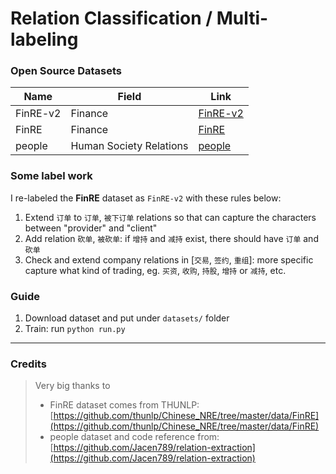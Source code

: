 # Relation Classification / Multi-labeling

### Open Source Datasets

| Name | Field | Link |
| ---- | ---- | ---- |
| FinRE-v2 | Finance | [FinRE-v2](https://drive.google.com/drive/folders/17_X9cORCCJqqPYBZApQhd9chH9WN9q89?usp=sharing) |
| FinRE | Finance | [FinRE](https://drive.google.com/drive/folders/1YgDGjhwo9EDaNwjD40hc-87PQZTt_Fzl?usp=sharing) |
| people | Human Society Relations | [people](https://drive.google.com/drive/folders/10htEC8Xp-Q7oJuSV89m1TCP3CVyJROIZ?usp=sharing) |

### Some label work
I re-labeled the **FinRE** dataset as `FinRE-v2` with these rules below:
1. Extend `订单` to `订单`, `被下订单` relations so that can capture the characters between "provider" and "client"
2. Add relation `砍单`, `被砍单`: if `增持` and `减持` exist, there should have `订单` and `砍单`
3. Check and extend company relations in [`交易`, `签约`, `重组`]: more specific capture what kind of trading, eg. `买资`, `收购`, `持股`, `增持` or `减持`, etc.

### Guide
1. Download dataset and put under `datasets/` folder
2. Train: run `python run.py`

---

### Credits
> Very big thanks to 
> - FinRE dataset comes from THUNLP: [https://github.com/thunlp/Chinese_NRE/tree/master/data/FinRE](https://github.com/thunlp/Chinese_NRE/tree/master/data/FinRE)
> - people dataset and code reference from: [https://github.com/Jacen789/relation-extraction](https://github.com/Jacen789/relation-extraction)

